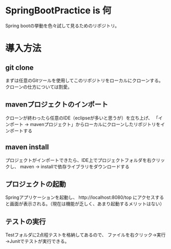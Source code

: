 # SpringBootPractice is 何

Spring bootの挙動を色々試して見るためのリポジトリ。

# 導入方法
## git clone
まずは任意のGitツールを使用してこのリポジトリをローカルにクローンする。
クローンの仕方については割愛。

## mavenプロジェクトのインポート
クローンが終わったら任意のIDE（eclipseが多いと思うが）を立ち上げ、
「インポート -> mavenプロジェクト」からローカルにクローンしたリポジトリをインポートする

## maven install
プロジェクトがインポートできたら、IDE上でプロジェクトフォルダを右クリックし、
maven -> installで依存ライブラリをダウンロードする

## プロジェクトの起動
Springアプリケーションを起動し、
http://localhost:8080/top
にアクセスすると画面が表示される。（現在は機能が乏しく、あまり起動するメリットはない）

## テストの実行
Testフォルダに2点程テストを格納してあるので、
ファイルを右クリック→実行→Junitでテストが実行できる。
